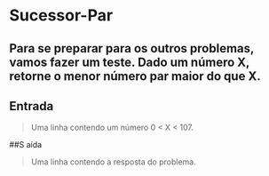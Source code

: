 <h1> Sucessor-Par </h1>

## Para se preparar para os outros problemas, vamos fazer um teste. Dado um número X, retorne o menor número par maior do que X.

## Entrada
>Uma linha contendo um número  0 < X < 107.

##S aída
>Uma linha contendo a resposta do problema.

 

